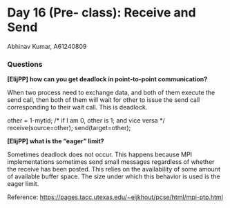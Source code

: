 # Day 16 (Pre- class): Receive and Send

Abhinav Kumar, A61240809

### Questions
**[ElijPP] how can you get deadlock in point-to-point communication?**

When two process need to exchange data, and both of them execute the send call, then both of them will wait for other to issue the send call corresponding to their wait call. This is deadlock.

other = 1-mytid; /* if I am 0, other is 1; and vice versa */
receive(source=other);
send(target=other);

**[ElijPP] what is the “eager” limit?**

Sometimes deadlock does not occur. This happens because MPI implementations sometimes send small messages regardless of whether the receive has been posted. This relies on the availability of some amount of available buffer space. The size under which this behavior is used is the eager limit. 

Reference:
https://pages.tacc.utexas.edu/~eijkhout/pcse/html/mpi-ptp.html
